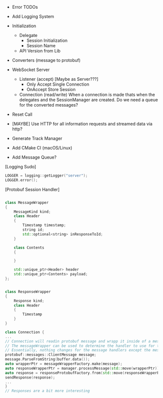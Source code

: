 - Error TODOs
- Add Logging System
- Initialization
    - Delegate
        - Session Initialization
        - Session Name
    - API Version from Lib
- Converters (message to protobuf)
- WebSocket Server
    - Listener (accept) [Maybe as Server???]
        - Only Accept Single Connection
        - OnAccept Store Session
    - Connection (read/write)
        When a connection is made thats when the delegates 
        and the SessionManager are created.
        Do we need a queue for the converted messages?

- Reset Call
- [MAYBE] Use HTTP for all information requests and streamed data via http?
- Generate Track Manager
- Add CMake CI (macOS/Linux)
- Add Message Queue?

[Logging Sudo]
``` c++
LOGGER = logging::getLogger("server");
LOGGER.error();

```
[Protobuf Session Handler]
```c++

class MessageWrapper
{
    MessageKind kind;
    class Header
    {
        Timestamp timestamp;
        string id;
        std::optional<string> inResponseToId;
    }

    class Contents
    {

    }

    std::unique_ptr<Header> header
    std::unique_ptr<Contents> payload;
};


class ResponseWrapper
{
    Response kind;
    class Header
    {
        Timestamp
    }
}

class Connection {
...
// Connection will readin protobuf message and wrapp it inside of a message wrapper
// The messageWrapper can be used to determine the handler to use for the message.
// Essentially, nothing changes for the message handlers except the messages become message wrappers
protobuf::messages::ClientMessage message;
message.ParseFromString(buffer.data());
auto wrapperPtr = messageWrapperFactory.make(message);
auto responseWrapperPtr = manager.processMessage(std::move(wrapperPtr));
auto response = responseProtobufFactory.from(std::move(responseWrapperPtr));
sendResponse(response);
...
}
// Responses are a bit more interesting 

```
